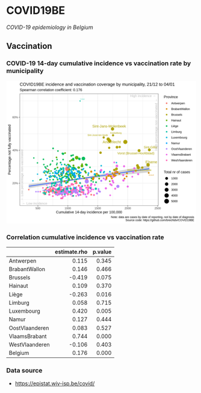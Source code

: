
# COVID19BE

*COVID-19 epidemiology in Belgium*

## Vaccination

### COVID-19 14-day cumulative incidence vs vaccination rate by municipality

![](covid19be-vaccination.png)

### Correlation cumulative incidence vs vaccination rate

|                | estimate.rho | p.value |
| :------------- | -----------: | ------: |
| Antwerpen      |        0.115 |   0.345 |
| BrabantWallon  |        0.146 |   0.466 |
| Brussels       |      \-0.419 |   0.075 |
| Hainaut        |        0.109 |   0.370 |
| Liège          |      \-0.263 |   0.016 |
| Limburg        |        0.058 |   0.715 |
| Luxembourg     |        0.420 |   0.005 |
| Namur          |        0.127 |   0.444 |
| OostVlaanderen |        0.083 |   0.527 |
| VlaamsBrabant  |        0.744 |   0.000 |
| WestVlaanderen |      \-0.106 |   0.403 |
| Belgium        |        0.176 |   0.000 |

### Data source

  - <https://epistat.wiv-isp.be/covid/>
